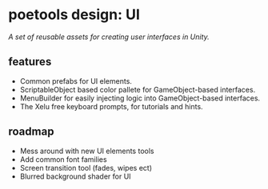 # poetools design: UI
_A set of reusable assets for creating user interfaces in Unity._

## features
- Common prefabs for UI elements.
- ScriptableObject based color pallete for GameObject-based interfaces.
- MenuBuilder for easily injecting logic into GameObject-based interfaces.
- The Xelu free keyboard prompts, for tutorials and hints.

## roadmap
- Mess around with new UI elements tools
- Add common font families
- Screen transition tool (fades, wipes ect)
- Blurred background shader for UI
